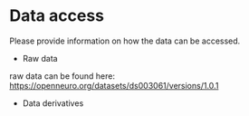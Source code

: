 # Data access

Please provide information on how the data can be accessed.

* Raw data

raw data can be found here: https://openneuro.org/datasets/ds003061/versions/1.0.1

* Data derivatives 
